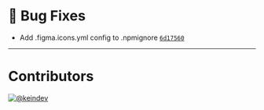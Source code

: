 # :bug: Bug Fixes

- Add .figma.icons.yml config to .npmignore [`6d17560`](https://github.com/Sophty-UI/icons-shared-config/commit/6d17560c092887b0a267dfcaaddaf8fade392853)

---

# Contributors

[![@keindev](https://avatars.githubusercontent.com/u/4527292?v=4&s=40)](https://github.com/keindev)

